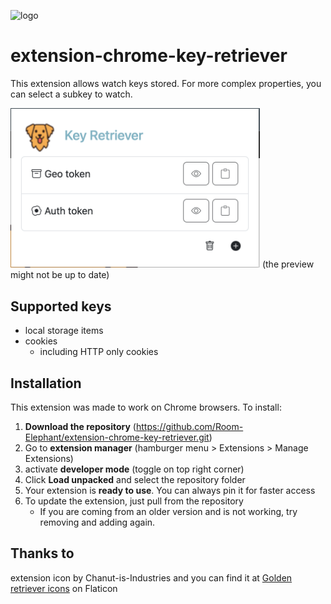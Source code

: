 ![logo](https://repository-images.githubusercontent.com/658112380/1ca66916-3b00-43e2-84fd-9e1379a3d7bb)
# extension-chrome-key-retriever

This extension allows watch keys stored.
For more complex properties, you can select a subkey to watch.

<img width="399" alt="image" src="/docs/preview.png">
(the preview might not be up to date)

## Supported keys

- local storage items
- cookies
  - including HTTP only cookies

## Installation

This extension was made to work on Chrome browsers.
To install:
1.  **Download the repository** (https://github.com/Room-Elephant/extension-chrome-key-retriever.git)
1. Go to **extension manager** (hamburger menu > Extensions > Manage Extensions)
1. activate **developer mode** (toggle on top right corner)
1. Click **Load unpacked** and select the repository folder
1. Your extension is **ready to use**. You can always pin it for faster access
1. To update the extension, just pull from the repository
   - If you are coming from an older version and is not working, try removing and adding again.

## Thanks to

extension icon by Chanut-is-Industries and you can find it at <a href="https://www.flaticon.com/free-icons/golden-retriever" title="golden retriever icons">Golden retriever icons</a> on Flaticon
